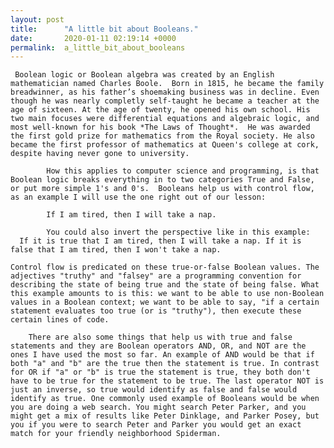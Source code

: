 ```yaml
---
layout: post
title:      "A little bit about Booleans."
date:       2020-01-11 02:19:14 +0000
permalink:  a_little_bit_about_booleans
---
```



     Boolean logic or Boolean algebra was created by an English mathematician named Charles Boole.  Born in 1815, he became the family breadwinner, as his father’s shoemaking business was in decline. Even though he was nearly completly self-taught he became a teacher at the age of sixteen. At the age of twenty, he opened his own school. His two main focuses were differential equations and algebraic logic, and most well-known for his book *The Laws of Thought*.  He was awarded the first gold prize for mathematics from the Royal society. He also became the first professor of mathematics at Queen's college at cork, despite having never gone to university. 
      
			How this applies to computer science and programming, is that Boolean logic breaks everything in to two categories True and False, or put more simple 1's and 0's.  Booleans help us with control flow, as an example I will use the one right out of our lesson:
			
			If I am tired, then I will take a nap. 
			
			You could also invert the perspective like in this example:
      If it is true that I am tired, then I will take a nap. If it is false that I am tired, then I won't take a nap.

    Control flow is predicated on these true-or-false Boolean values. The adjectives "truthy" and "falsey" are a programming convention for describing the state of being true and the state of being false. What this example amounts to is this: we want to be able to use non-Boolean values in a Boolean context; we want to be able to say, "if a certain statement evaluates too true (or is "truthy"), then execute these certain lines of code.
		
		There are also some things that help us with true and false statements and they are Boolean operators AND, OR, and NOT are the ones I have used the most so far. An example of AND would be that if both "a" and "b" are the true then the statement is true. In contrast for OR if "a" or "b" is true the statement is true, they both don't have to be true for the statement to be true. The last operator NOT is just an inverse, so true would identify as false and false would identify as true. One commonly used example of Booleans would be when you are doing a web search. You might search Peter Parker, and you might get a mix of results like Peter Dinklage, and Parker Posey, but you if you were to search Peter and Parker you would get an exact match for your friendly neighborhood Spiderman.

